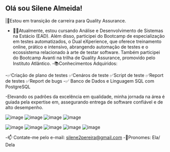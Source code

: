 ## Olá sou Silene Almeida!

|🦅Estou em transição de carreira para Quality Assurance.

- 👩‍💻Atualmente, estou cursando Análise e Desenvolvimento de Sistemas na Estácio (EAD). Além disso, participei do Bootcamp de especialização em testes automatizados, o Dual eXperience, que oferece treinamento online, prático e intensivo, abrangendo automação de testes e o ecossistema relacionado à arte de testar software. Também participei do Bootcamp Avanti na trilha de Quality Assurance, promovido pelo Instituto Atlântico.
-📚Conhecimentos Adquiridos: 

-✅Criação de plano de testes  ✅Cenáros de teste  ✅Script de teste  ✅Report de testes  ✅Report de bugs 
-✅ Banco de Dados e Linguagem SQL com PostgreSQL 

-Elevando os padrões da excelência em qualidade, minha jornada na área é guiada pela expertise em, assegurando entrega de software confiável e de alto desempenho.

![image](https://github.com/silene-p-almeida/silene-p-almeida/assets/147871137/a84cd726-39c6-4ee4-8a0f-58402ccd732e)  ![image](https://github.com/silene-p-almeida/silene-p-almeida/assets/147871137/2f546dae-f5e1-467e-8736-ca873967ddea) ![image](https://github.com/silene-p-almeida/silene-p-almeida/assets/147871137/257e33a3-be1a-4a9b-80aa-59f9f5fb4b4b) ![image](https://github.com/silene-p-almeida/silene-p-almeida/assets/147871137/c7ec3888-64a7-49ab-a9b1-b74d71395ee6)

![image](https://github.com/silene-p-almeida/silene-p-almeida/assets/147871137/203d2001-a069-404b-8fdc-4fa9735aa906) ![image](https://github.com/silene-p-almeida/silene-p-almeida/assets/147871137/86bb57a3-d6c1-4cdf-9bb2-25a1173adbda) ![image](https://github.com/silene-p-almeida/silene-p-almeida/assets/147871137/52a79061-66f7-45f2-aa3e-daf39f652dce) ![image](https://github.com/silene-p-almeida/silene-p-almeida/assets/147871137/c9611819-851e-4f5d-a9a3-ef31e76e3ebe) ![image](https://github.com/silene-p-almeida/silene-p-almeida/assets/147871137/569c66ae-5db2-4e58-94d6-b4f8b060d4a2)


-📫 Contate-me pelo e-mail: silene2pereira@gmail.com
-👩Pronomes: Ela/ Dela


